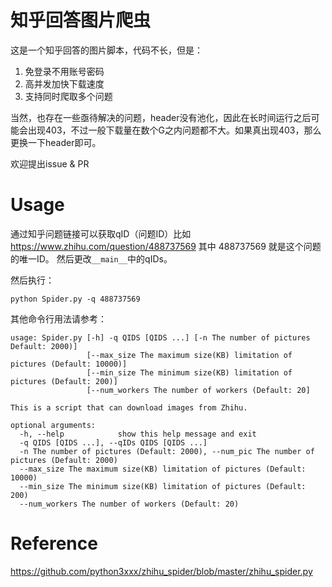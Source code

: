 # 知乎回答图片爬虫

这是一个知乎回答的图片脚本，代码不长，但是：

1. 免登录不用账号密码
2. 高并发加快下载速度
3. 支持同时爬取多个问题

当然，也存在一些亟待解决的问题，header没有池化，因此在长时间运行之后可能会出现403，不过一般下载量在数个G之内问题都不大。如果真出现403，那么更换一下header即可。

欢迎提出issue & PR

# Usage

通过知乎问题链接可以获取qID（问题ID）比如 https://www.zhihu.com/question/488737569 其中 488737569 就是这个问题的唯一ID。
然后更改`__main__`中的qIDs。

然后执行：

``` shell
python Spider.py -q 488737569
```

其他命令行用法请参考：

```shell
usage: Spider.py [-h] -q QIDS [QIDS ...] [-n The number of pictures Default: 2000)]
                 [--max_size The maximum size(KB) limitation of pictures (Default: 10000)]
                 [--min_size The minimum size(KB) limitation of pictures (Default: 200)]
                 [--num_workers The number of workers (Default: 20]

This is a script that can download images from Zhihu.

optional arguments:
  -h, --help            show this help message and exit
  -q QIDS [QIDS ...], --qIDs QIDS [QIDS ...]
  -n The number of pictures (Default: 2000), --num_pic The number of pictures (Default: 2000)
  --max_size The maximum size(KB) limitation of pictures (Default: 10000)
  --min_size The minimum size(KB) limitation of pictures (Default: 200)
  --num_workers The number of workers (Default: 20)
```

# Reference
https://github.com/python3xxx/zhihu_spider/blob/master/zhihu_spider.py
